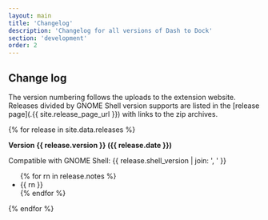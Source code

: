 ```yaml
---
layout: main
title: 'Changelog'
description: 'Changelog for all versions of Dash to Dock'
section: 'development'
order: 2
---
```


<a name="changelog"></a>
## Change log

The version numbering follows the uploads to the extension website. Releases divided by GNOME Shell version supports are listed in the [release page](.{{ site.release_page_url }}) with links to the zip archives.

{% for release in site.data.releases %}
<a name="v{{ release.version }}"></a>
<p><strong>Version {{ release.version }} ({{ release.date }})</strong></p>
<p>Compatible with GNOME Shell: {{ release.shell_version | join: ', ' }} </p>
<ul>
{% for rn in release.notes %}
<li>{{ rn }}</li>
{% endfor %}
</ul>
{% endfor %}

